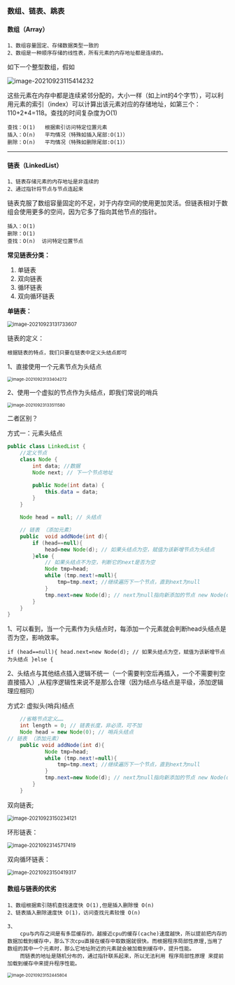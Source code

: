 ### 数组、链表、跳表

#### **数组（Array）**

```
1、数组容量固定、存储数据类型一致的
2、数组是一种顺序存储的线性表，所有元素的内存地址都是连续的。
```

如下一个整型数组，假如

![image-20210923115414232](https://gitee.com/panqiyi/pqimg/raw/master/20210923115414.png)

这些元素在内存中都是连续紧邻分配的，大小一样（如上int的4个字节），可以利用元素的索引（index）可以计算出该元素对应的存储地址，如第三个：110+2*4=118。查找的时间复杂度为O(1)

```
查找：O(1)   根据索引访问特定位置元素
插入：O(n)   平均情况（特殊如插入尾部:O(1)）
删除：O(n)   平均情况（特殊如删除尾部:O(1)）
```

<hr/>

#### **链表（LinkedList）**

```
1、链表存储元素的内存地址是非连续的
2、通过指针将节点与节点连起来
```

链表克服了数组容量固定的不足，对于内存空间的使用更加灵活。但链表相对于数组会使用更多的空间，因为它多了指向其他节点的指针。

```
插入：O(1)
删除：O(1)
查找：O(n)  访问特定位置节点
```

**常见链表分类：**

1. 单链表
2. 双向链表
3. 循环链表
4. 双向循环链表

**单链表：**

<img src="https://gitee.com/panqiyi/pqimg/raw/master/20210923131733.png" alt="image-20210923131733607" style="zoom:80%;" />

链表的定义：

```
根据链表的特点，我们只要在链表中定义头结点即可
```

1、直接使用一个元素节点为头结点

<img src="https://gitee.com/panqiyi/pqimg/raw/master/20210923133404.png" alt="image-20210923133404272" style="zoom:67%;" />

2、使用一个虚拟的节点作为头结点，即我们常说的哨兵

<img src="https://gitee.com/panqiyi/pqimg/raw/master/20210923133511.png" alt="image-20210923133511580" style="zoom:67%;" />

二者区别？

方式一：元素头结点

```java
public class LinkedList {
    //定义节点
    class Node {
        int data; //数据
        Node next; // 下一个节点地址

        public Node(int data) {
            this.data = data;
        }
    }

    Node head = null; // 头结点

    // 链表 （添加元素）
    public  void addNode(int d){
        if (head==null){
            head=new Node(d); // 如果头结点为空，赋值为该新增节点为头结点
        }else {
            // 如果头结点不为空，判断它的next是否为空
            Node tmp=head;
            while (tmp.next!=null){
                tmp=tmp.next; //继续遍历下一个节点，直到next为null
            }
            tmp.next=new Node(d); // next为null指向新添加的节点 new Node(d)
        }
    }
}
```

1、可以看到，当一个元素作为头结点时，每添加一个元素就会判断head头结点是否为空，影响效率。

`if (head==null){
            head.next=new Node(d); // 如果头结点为空，赋值为该新增节点为头结点
        }else {`

2、头结点与其他结点插入逻辑不统一（一个需要判空后再插入，一个不需要判空直接插入）,从程序逻辑性来说不是那么合理（因为结点与结点是平级，添加逻辑理应相同）

方式2: 虚拟头(哨兵)结点

```Java
	//省略节点定义……
	int length = 0; // 链表长度，非必须，可不加
    Node head = new Node(0); // 哨兵头结点
// 链表 （添加元素）
    public void addNode(int d){ 
            Node tmp=head;
            while (tmp.next!=null){
                tmp=tmp.next; //继续遍历下一个节点，直到next为null
            }
            tmp.next=new Node(d); // next为null指向新添加的节点 new Node(d)
        }
    }
```

双向链表;

<img src="https://gitee.com/panqiyi/pqimg/raw/master/20210923150234.png" alt="image-20210923150234121" style="zoom:80%;" />

环形链表：

<img src="https://gitee.com/panqiyi/pqimg/raw/master/20210923145717.png" alt="image-20210923145717419" style="zoom:80%;" />

双向循环链表：

<img src="https://gitee.com/panqiyi/pqimg/raw/master/20210923150419.png" alt="image-20210923150419317" style="zoom:80%;" />

#### 数组与链表的优劣

```
1、数组根据索引随机查找速度快 O(1),但是插入删除慢 O(n)
2、链表插入删除速度快 O(1)，访问查找元素较慢 O(n)

3、
	cpu与内存之间是有多层缓存的，越接近cpu的缓存(cache)速度越快，所以提前把内存的数据加载到缓存中，那么下次cpu直接在缓存中取数据就很快。而根据程序局部性原理,当用了数组的其中一个元素时，那么它地址附近的元素就会被加载到缓存中，提升性能。
	而链表的地址是随机分布的，通过指针联系起来，所以无法利用 程序局部性原理 来提前加载到缓存中来提升程序性能。
```

<img src="https://gitee.com/panqiyi/pqimg/raw/master/20210923152445.png" alt="image-20210923152445804" style="zoom:67%;" />
